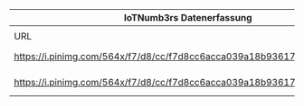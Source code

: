 |IoTNumb3rs Datenerfassung|||||||||||
| ---- | ---- | ---- | ---- | ---- | ---- | ---- | ---- | ---- | ---- | ---- |
||||||||||||
|URL|home_url|filename|device_class|device_count|market_class|market_volume|prognosis_year|publication_year|authorship_class|Dropbox folder|
|https://i.pinimg.com/564x/f7/d8/cc/f7d8cc6acca039a18b936174991ee65a.jpg|https://de.surveymonkey.com/curiosity/|file4_f7d8cc6acca039a18b936174991ee65a.jpg|Generic Iot|50000000000|||2020|unknown|company|JinlinHolic/20190115-1500|
|https://i.pinimg.com/564x/f7/d8/cc/f7d8cc6acca039a18b936174991ee65a.jpg|https://de.surveymonkey.com/curiosity/|file4_f7d8cc6acca039a18b936174991ee65a.jpg|||value|6200000000|2025|unknown|company|JinlinHolic/20190115-1500|
